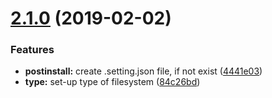 # [2.1.0](https://github.com/cilly-yllic/collect-json-pieces/compare/84c26bd...2.1.0) (2019-02-02)


### Features

* **postinstall:** create .setting.json file, if not exist ([4441e03](https://github.com/cilly-yllic/collect-json-pieces/commit/4441e03))
* **type:** set-up type of filesystem ([84c26bd](https://github.com/cilly-yllic/collect-json-pieces/commit/84c26bd))



